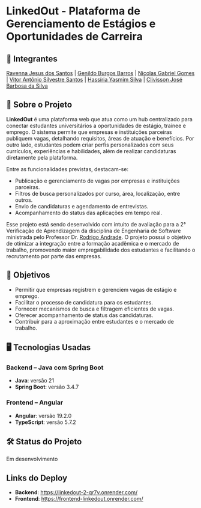 # LinkedOut - Plataforma de Gerenciamento de Estágios e Oportunidades de Carreira

## 🦉 Integrantes  
[Ravenna Jesus dos Santos](https://github.com/Ravenna-Santos) | [Genildo Burgos Barros](https://github.com/genildoburgos) | [Nicolas Gabriel Gomes](https://github.com/NicolasGomes99) | [Vitor Antônio Silvestre Santos](https://github.com/Vitorass0) | [Hassíria Yasmim Silva](https://github.com/Hassiria) | [Clivisson José Barbosa da Silva](https://github.com/clivissonjose)

## 📝 Sobre o Projeto  
**LinkedOut** é uma plataforma web que atua como um hub centralizado para conectar estudantes universitários a oportunidades de estágio, trainee e emprego. O sistema permite que empresas e instituições parceiras publiquem vagas, detalhando requisitos, áreas de atuação e benefícios. Por outro lado, estudantes podem criar perfis personalizados com seus currículos, experiências e habilidades, além de realizar candidaturas diretamente pela plataforma.

Entre as funcionalidades previstas, destacam-se:
- Publicação e gerenciamento de vagas por empresas e instituições parceiras.
- Filtros de busca personalizados por curso, área, localização, entre outros.
- Envio de candidaturas e agendamento de entrevistas.
- Acompanhamento do status das aplicações em tempo real.

Esse projeto está sendo desenvolvido com intuito de avaliação para a 2° Verificação de Aprendizagem da disciplina de Engenharia de Software ministrada pelo Professor Dr. [Rodrigo Andrade](https://github.com/rcaa). O projeto possui o objetivo de otimizar a integração entre a formação acadêmica e o mercado de trabalho, promovendo maior empregabilidade dos estudantes e facilitando o recrutamento por parte das empresas.

## 📍 Objetivos  
- Permitir que empresas registrem e gerenciem vagas de estágio e emprego.  
- Facilitar o processo de candidatura para os estudantes.  
- Fornecer mecanismos de busca e filtragem eficientes de vagas.  
- Oferecer acompanhamento de status das candidaturas.  
- Contribuir para a aproximação entre estudantes e o mercado de trabalho.  

## 🖥️ Tecnologias Usadas  

### Backend – Java com Spring Boot  
- **Java**: versão 21  
- **Spring Boot**: versão 3.4.7  

### Frontend – Angular  
- **Angular**: versão 19.2.0  
- **TypeScript**: versão 5.7.2  

## 🛠️ Status do Projeto  
Em desenvolvimento 

## Links do Deploy

- **Backend**: https://linkedout-2-qr7v.onrender.com/
- **Frontend**: https://frontend-linkedout.onrender.com/